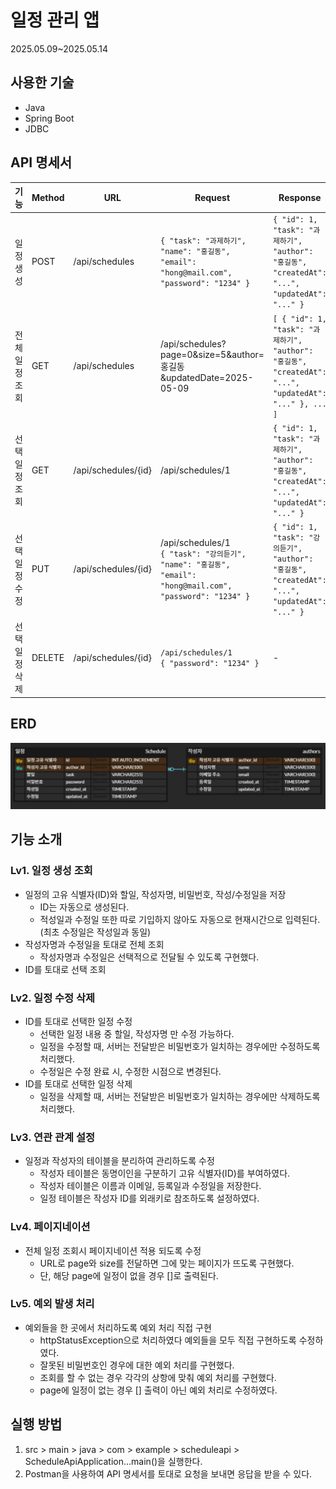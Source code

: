 # 일정 관리 앱
2025.05.09~2025.05.14


## 사용한 기술
- Java
- Spring Boot
- JDBC


## API 명세서
| 기능             | Method | URL                 | Request                                                                 | Response                                                                                     | Status Code  |
|------------------|--------|---------------------|-------------------------------------------------------------------------|----------------------------------------------------------------------------------------------|--------------|
| 일정 생성        | POST   | /api/schedules      | `{ "task": "과제하기", "name": "홍길동", "email": "hong@mail.com", "password": "1234" }`| `{ "id": 1, "task": "과제하기", "author": "홍길동", "createdAt": "...", "updatedAt": "..." }` | 201 Created |
| 전체 일정 조회   | GET    | /api/schedules      | /api/schedules?page=0&size=5&author=홍길동&updatedDate=2025-05-09       | `[ { "id": 1, "task": "과제하기", "author": "홍길동", "createdAt": "...", "updatedAt": "..." }, ... ]` | 200 OK |
| 선택 일정 조회   | GET    | /api/schedules/{id} | /api/schedules/1                                                        | `{ "id": 1, "task": "과제하기", "author": "홍길동", "createdAt": "...", "updatedAt": "..." }` | 	200 OK |
| 선택 일정 수정   | PUT    | /api/schedules/{id} | /api/schedules/1<br>`{ "task": "강의듣기", "name": "홍길동", "email": "hong@mail.com", "password": "1234" }` | `{ "id": 1, "task": "강의듣기", "author": "홍길동", "createdAt": "...", "updatedAt": "..." }` | 200 OK |
| 선택 일정 삭제   | DELETE | /api/schedules/{id} | `/api/schedules/1`<br>`{ "password": "1234" }`                           | -                                                                                            | 200 OK |


## ERD
![ERD 이미지](images/일정%20관리%20앱%20과제%20ERD.png)

## 기능 소개
### Lv1. 일정 생성 조회
- 일정의 고유 식별자(ID)와 할일, 작성자명, 비밀번호, 작성/수정일을 저장
  - ID는 자동으로 생성된다.
  - 적성일과 수정일 또한 따로 기입하지 않아도 자동으로 현재시간으로 입력된다. (최초 수정일은 작성일과 동일)
- 작성자명과 수정일을 토대로 전체 조회
  - 작성자명과 수정일은 선택적으로 전달될 수 있도록 구현했다.
- ID를 토대로 선택 조회

### Lv2. 일정 수정 삭제
- ID를 토대로 선택한 일정 수정
  - 선택한 일정 내용 중 할일, 작성자명 만 수정 가능하다.
  - 일정을 수정할 때, 서버는 전달받은 비밀번호가 일치하는 경우에만 수정하도록 처리했다.
  - 수정일은 수정 완료 시, 수정한 시점으로 변경된다.
- ID를 토대로 선택한 일정 삭제
  - 일정을 삭제할 때, 서버는 전달받은 비밀번호가 일치하는 경우에만 삭제하도록 처리했다.

### Lv3. 연관 관계 설정
- 일정과 작성자의 테이블을 분리하여 관리하도록 수정
  - 작성자 테이블은 동명이인을 구분하기 고유 식별자(ID)를 부여하였다.
  - 작성자 테이블은 이름과 이메일, 등록일과 수정일을 저장한다.
  - 일정 테이블은 작성자 ID를 외래키로 참조하도록 설정하였다.

### Lv4. 페이지네이션
- 전체 일정 조회시 페이지네이션 적용 되도록 수정
  - URL로 page와 size를 전달하면 그에 맞는 페이지가 뜨도록 구현했다.
  - 단, 해당 page에 일정이 없을 경우 []로 출력된다.

### Lv5. 예외 발생 처리
- 예외들을 한 곳에서 처리하도록 예외 처리 직접 구현
  - httpStatusException으로 처리하였다 예외들을 모두 직접 구현하도록 수정하였다.
  - 잘못된 비밀번호인 경우에 대한 예외 처리를 구현했다.
  - 조회를 할 수 없는 경우 각각의 상항에 맞춰 예외 처리를 구현했다.
  - page에 일정이 없는 경우 [] 출력이 아닌 예외 처리로 수정하였다.


## 실행 방법
1. src > main > java > com > example > scheduleapi > ScheduleApiApplication...main()을 실행한다.
2. Postman을 사용하여 API 명세서를 토대로 요청을 보내면 응답을 받을 수 있다.
